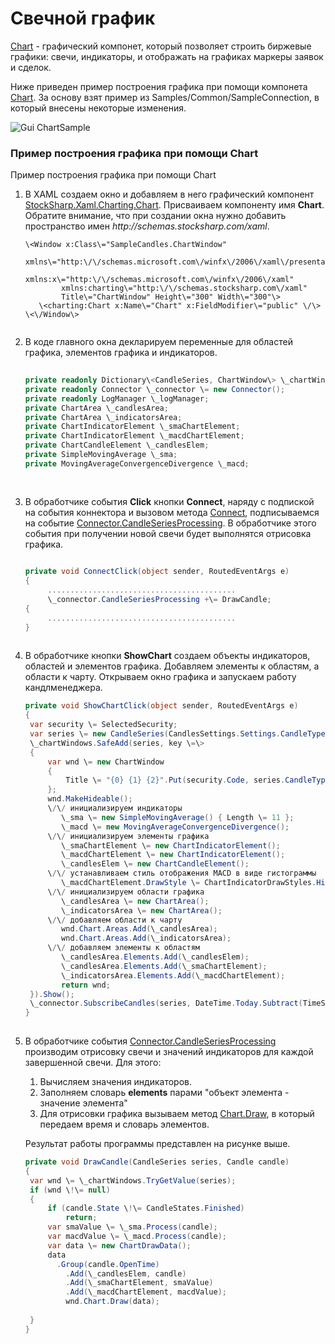 # Свечной график

[Chart](../api/StockSharp.Xaml.Charting.Chart.html) \- графический компонет, который позволяет строить биржевые графики: свечи, индикаторы, и отображать на графиках маркеры заявок и сделок. 

Ниже приведен пример построения графика при помощи компонета [Chart](../api/StockSharp.Xaml.Charting.Chart.html). За основу взят пример из Samples\/Common\/SampleConnection, в который внесены некоторые изменения. 

![Gui ChartSample](~/images/Gui_ChartSample.png)

### Пример построения графика при помощи Chart

Пример построения графика при помощи Chart

1. В XAML создаем окно и добавляем в него графический компонент [StockSharp.Xaml.Charting.Chart](../api/StockSharp.Xaml.Charting.Chart.html). Присваиваем компоненту имя **Chart**. Обратите внимание, что при создании окна нужно добавить пространство имен *http:\/\/schemas.stocksharp.com\/xaml*. 

   ```xaml
   \<Window x:Class\="SampleCandles.ChartWindow"
           xmlns\="http:\/\/schemas.microsoft.com\/winfx\/2006\/xaml\/presentation"
           xmlns:x\="http:\/\/schemas.microsoft.com\/winfx\/2006\/xaml"
           xmlns:charting\="http:\/\/schemas.stocksharp.com\/xaml"
           Title\="ChartWindow" Height\="300" Width\="300"\>
      \<charting:Chart x:Name\="Chart" x:FieldModifier\="public" \/\>
   \<\/Window\>
   	  				
   ```
2. В коде главного окна декларируем переменные для областей графика, элементов графика и индикаторов. 

   ```cs
                 		
   private readonly Dictionary\<CandleSeries, ChartWindow\> \_chartWindows \= new Dictionary\<CandleSeries, ChartWindow\>();
   private readonly Connector \_connector \= new Connector();
   private readonly LogManager \_logManager;
   private ChartArea \_candlesArea;
   private ChartArea \_indicatorsArea;
   private ChartIndicatorElement \_smaChartElement;
   private ChartIndicatorElement \_macdChartElement;
   private ChartCandleElement \_candlesElem;
   private SimpleMovingAverage \_sma;
   private MovingAverageConvergenceDivergence \_macd;
                 		
   	  				
   ```
3. В обработчике события **Click** кнопки **Connect**, наряду с подпиской на события коннектора и вызовом метода [Connect](../api/StockSharp.BusinessEntities.IConnector.Connect.html), подписываемся на событие [Connector.CandleSeriesProcessing](../api/StockSharp.Algo.Connector.CandleSeriesProcessing.html). В обработчике этого события при получении новой свечи будет выполнятся отрисовка графика. 

   ```cs
                 		
   private void ConnectClick(object sender, RoutedEventArgs e)
   {
   		..........................................		 
   		\_connector.CandleSeriesProcessing +\= DrawCandle;
   {
   		..........................................		 
   }
   	  				
   ```
4. В обработчике кнопки **ShowChart** создаем объекты индикаторов, областей и элементов графика. Добавляем элементы к областям, а области к чарту. Открываем окно графика и запускаем работу кандлменеджера. 

   ```cs
   private void ShowChartClick(object sender, RoutedEventArgs e)
   {
   	var security \= SelectedSecurity;
   	var series \= new CandleSeries(CandlesSettings.Settings.CandleType, security, CandlesSettings.Settings.Arg);
   	\_chartWindows.SafeAdd(series, key \=\>
   	{
   		var wnd \= new ChartWindow
   		{
   			Title \= "{0} {1} {2}".Put(security.Code, series.CandleType.Name, series.Arg)
   		};
   		wnd.MakeHideable();
   		\/\/ инициализируем индикаторы
           \_sma \= new SimpleMovingAverage() { Length \= 11 };
           \_macd \= new MovingAverageConvergenceDivergence();
   		\/\/ инициализируем элементы графика
           \_smaChartElement \= new ChartIndicatorElement();
           \_macdChartElement \= new ChartIndicatorElement();
           \_candlesElem \= new ChartCandleElement();
   		\/\/ устанавливаем стиль отображения MACD в виде гистограммы
           \_macdChartElement.DrawStyle \= ChartIndicatorDrawStyles.Histogram;
   		\/\/ инициализируем области графика
           \_candlesArea \= new ChartArea();
           \_indicatorsArea \= new ChartArea();
   		\/\/ добавляем области к чарту
           wnd.Chart.Areas.Add(\_candlesArea);
           wnd.Chart.Areas.Add(\_indicatorsArea);
   		\/\/ добавляем элементы к областям
           \_candlesArea.Elements.Add(\_candlesElem);
           \_candlesArea.Elements.Add(\_smaChartElement);
           \_indicatorsArea.Elements.Add(\_macdChartElement);
           return wnd;
   	}).Show();
   	\_connector.SubscribeCandles(series, DateTime.Today.Subtract(TimeSpan.FromDays(30)), DateTime.Now);
   }
   	  				
   ```
5. В обработчике события [Connector.CandleSeriesProcessing](../api/StockSharp.Algo.Connector.CandleSeriesProcessing.html) производим отрисовку свечи и значений индикаторов для каждой завершенной свечи. Для этого: 
   1. Вычисляем значения индикаторов.
   2. Заполняем словарь **elements** парами "объект элемента \- значение элемента"
   3. Для отрисовки графика вызываем метод [Chart.Draw](../api/StockSharp.Xaml.Charting.Chart.Draw.html), в который передаем время и словарь элементов.

   Результат работы программы представлен на рисунке выше. 

   ```cs
   private void DrawCandle(CandleSeries series, Candle candle)
   {
   	var wnd \= \_chartWindows.TryGetValue(series);
   	if (wnd \!\= null)
   	{
   		if (candle.State \!\= CandleStates.Finished)
   			return;
   		var smaValue \= \_sma.Process(candle);
   		var macdValue \= \_macd.Process(candle);
   		var data \= new ChartDrawData();
   		data
   		  .Group(candle.OpenTime)
   		    .Add(\_candlesElem, candle)
   		    .Add(\_smaChartElement, smaValue)
   		    .Add(\_macdChartElement, macdValue);
           	wnd.Chart.Draw(data);
                  
   	}
   }
   ```
